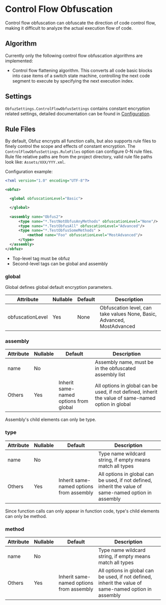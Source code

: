 # Control Flow Obfuscation

Control flow obfuscation can obfuscate the direction of code control flow, making it difficult to analyze the actual execution flow of code.

## Algorithm

Currently only the following control flow obfuscation algorithms are implemented:

- Control flow flattening algorithm. This converts all code basic blocks into case items of a switch state machine, controlling the next code segment to execute by specifying the next execution index.

## Settings

`ObfuzSettings.ControlFlowObfusSettings` contains constant encryption related settings, detailed documentation can be found in [Configuration](./configuration).

## Rule Files

By default, Obfuz encrypts all function calls, but also supports rule files to finely control the scope and effects of constant encryption. The `ControlFlowObfusSettings.RuleFiles` option can configure 0-N rule files.
Rule file relative paths are from the project directory, valid rule file paths look like: `Assets/XXX/YYY.xml`.

Configuration example:

```xml
<?xml version="1.0" encoding="UTF-8"?>

<obfuz>

  <global obfuscationLevel="Basic">

  </global>
  
  <assembly name="Obfus2">
      <type name="*.TestNotObfusAnyMethods" obfuscationLevel="None"/>
      <type name="*.TestObfusAll" obfuscationLevel="Advanced"/>
      <type name="*.TestObfusSomeMethods" >
          <method name="Foo" obfuscationLevel="MostAdvanced"/>
      </type>
  </assembly>
</obfuz>
```

- Top-level tag must be obfuz
- Second-level tags can be global and assembly

### global

Global defines global default encryption parameters.

|Attribute|Nullable|Default|Description|
|-|-|-|-|
|obfuscationLevel|Yes|None|Obfuscation level, can take values None, Basic, Advanced, MostAdvanced|

### assembly

|Attribute|Nullable|Default|Description|
|-|-|-|-|
|name|No||Assembly name, must be in the obfuscated assembly list|
|Others|Yes|Inherit same-named options from global|All options in global can be used, if not defined, inherit the value of same-named option in global|

Assembly's child elements can only be type.

### type

|Attribute|Nullable|Default|Description|
|-|-|-|-|
|name|No||Type name wildcard string, if empty means match all types|
|Others|Yes|Inherit same-named options from assembly|All options in global can be used, if not defined, inherit the value of same-named option in assembly|

Since function calls can only appear in function code, type's child elements can only be method.

### method

|Attribute|Nullable|Default|Description|
|-|-|-|-|
|name|No||Type name wildcard string, if empty means match all types|
|Others|Yes|Inherit same-named options from assembly|All options in global can be used, if not defined, inherit the value of same-named option in assembly|

